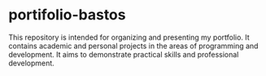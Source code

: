 # portifolio-bastos
This repository is intended for organizing and presenting my portfolio. It contains academic and personal projects in the areas of programming and development. It aims to demonstrate practical skills and professional development.
